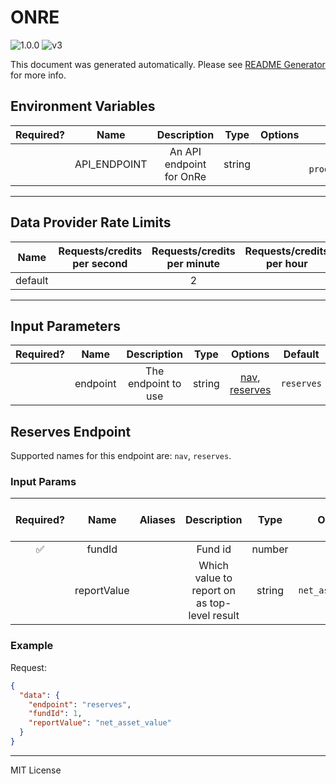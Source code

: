 # ONRE

![1.0.0](https://img.shields.io/github/package-json/v/smartcontractkit/external-adapters-js?filename=packages/sources/onre/package.json) ![v3](https://img.shields.io/badge/framework%20version-v3-blueviolet)

This document was generated automatically. Please see [README Generator](../../scripts#readme-generator) for more info.

## Environment Variables

| Required? |     Name     |       Description        |  Type  | Options |                   Default                    |
| :-------: | :----------: | :----------------------: | :----: | :-----: | :------------------------------------------: |
|           | API_ENDPOINT | An API endpoint for OnRe | string |         | `https://onre-api-prod.ew.r.appspot.com/nav` |

---

## Data Provider Rate Limits

|  Name   | Requests/credits per second | Requests/credits per minute | Requests/credits per hour | Note |
| :-----: | :-------------------------: | :-------------------------: | :-----------------------: | :--: |
| default |                             |              2              |                           |      |

---

## Input Parameters

| Required? |   Name   |     Description     |  Type  |                          Options                          |  Default   |
| :-------: | :------: | :-----------------: | :----: | :-------------------------------------------------------: | :--------: |
|           | endpoint | The endpoint to use | string | [nav](#reserves-endpoint), [reserves](#reserves-endpoint) | `reserves` |

## Reserves Endpoint

Supported names for this endpoint are: `nav`, `reserves`.

### Input Params

| Required? |    Name     | Aliases |                 Description                  |  Type  |      Options      |      Default      | Depends On | Not Valid With |
| :-------: | :---------: | :-----: | :------------------------------------------: | :----: | :---------------: | :---------------: | :--------: | :------------: |
|    ✅     |   fundId    |         |                   Fund id                    | number |                   |                   |            |                |
|           | reportValue |         | Which value to report on as top-level result | string | `net_asset_value` | `net_asset_value` |            |                |

### Example

Request:

```json
{
  "data": {
    "endpoint": "reserves",
    "fundId": 1,
    "reportValue": "net_asset_value"
  }
}
```

---

MIT License
